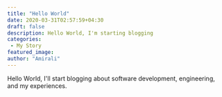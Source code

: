 ```yaml
---
title: "Hello World"
date: 2020-03-31T02:57:59+04:30
draft: false
description: Hello World, I'm starting blogging
categories:
 - My Story
featured_image:
author: "Amirali"
---
```

Hello World, I'll start blogging about software development, engineering, and my experiences.